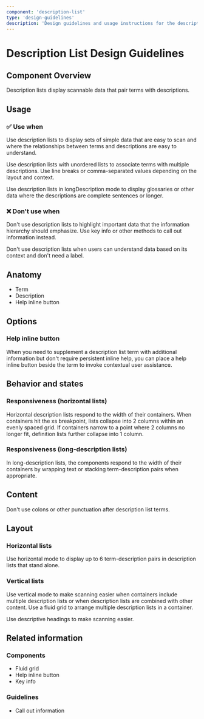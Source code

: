 ```yaml
---
component: 'description-list'
type: 'design-guidelines'
description: 'Design guidelines and usage instructions for the description-list component extracted from SKY UX documentation.'
---
```


# Description List Design Guidelines

## Component Overview
Description lists display scannable data that pair terms with descriptions.

## Usage

### ✅ Use when

Use description lists to display sets of simple data that are easy to scan and where the relationships between terms and descriptions are easy to understand.

Use description lists with unordered lists to associate terms with multiple descriptions. Use line breaks or comma-separated values depending on the layout and context.

Use description lists in longDescription mode to display glossaries or other data where the descriptions are complete sentences or longer.

### ❌ Don't use when

Don't use description lists to highlight important data that the information hierarchy should emphasize. Use key info or other methods to call out information instead.

Don't use description lists when users can understand data based on its context and don't need a label.

## Anatomy

- Term
- Description
- Help inline button

## Options

### Help inline button

When you need to supplement a description list term with additional information but don't require persistent inline help, you can place a help inline button beside the term to invoke contextual user assistance.

## Behavior and states

### Responsiveness (horizontal lists)

Horizontal description lists respond to the width of their containers. When containers hit the xs breakpoint, lists collapse into 2 columns within an evenly spaced grid. If containers narrow to a point where 2 columns no longer fit, definition lists further collapse into 1 column.

### Responsiveness (long-description lists)

In long-description lists, the components respond to the width of their containers by wrapping text or stacking term-description pairs when appropriate.

## Content

Don't use colons or other punctuation after description list terms.

## Layout

### Horizontal lists

Use horizontal mode to display up to 6 term-description pairs in description lists that stand alone.

### Vertical lists

Use vertical mode to make scanning easier when containers include multiple description lists or when description lists are combined with other content. Use a fluid grid to arrange multiple description lists in a container.

Use descriptive headings to make scanning easier.

## Related information

### Components

- Fluid grid
- Help inline button
- Key info

### Guidelines

- Call out information